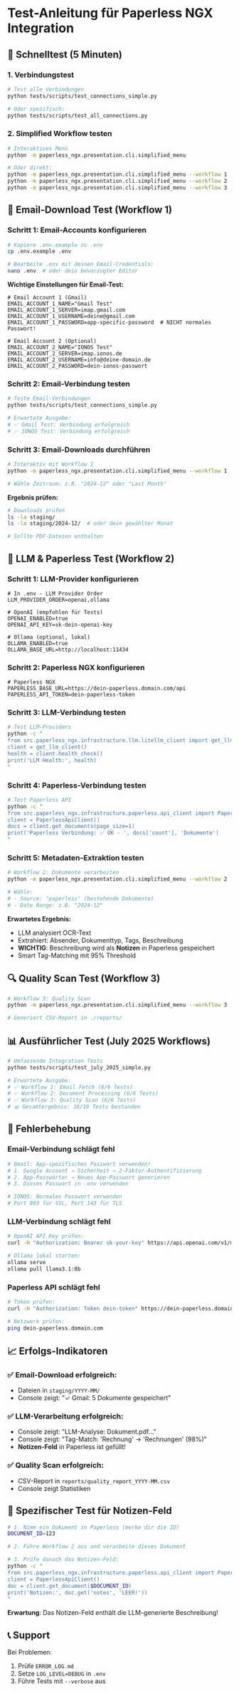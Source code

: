 # Test-Anleitung für Paperless NGX Integration

## 🚀 Schnelltest (5 Minuten)

### 1. Verbindungstest
```bash
# Test alle Verbindungen
python tests/scripts/test_connections_simple.py

# Oder spezifisch:
python tests/scripts/test_all_connections.py
```

### 2. Simplified Workflow testen
```bash
# Interaktives Menü
python -m paperless_ngx.presentation.cli.simplified_menu

# Oder direkt:
python -m paperless_ngx.presentation.cli.simplified_menu --workflow 1  # Email fetch
python -m paperless_ngx.presentation.cli.simplified_menu --workflow 2  # Process & enrich
python -m paperless_ngx.presentation.cli.simplified_menu --workflow 3  # Quality scan
```

## 📧 Email-Download Test (Workflow 1)

### Schritt 1: Email-Accounts konfigurieren
```bash
# Kopiere .env.example zu .env
cp .env.example .env

# Bearbeite .env mit deinen Email-Credentials:
nano .env  # oder dein bevorzugter Editor
```

**Wichtige Einstellungen für Email-Test:**
```env
# Email Account 1 (Gmail)
EMAIL_ACCOUNT_1_NAME="Gmail Test"
EMAIL_ACCOUNT_1_SERVER=imap.gmail.com
EMAIL_ACCOUNT_1_USERNAME=deine@gmail.com
EMAIL_ACCOUNT_1_PASSWORD=app-specific-password  # NICHT normales Passwort!

# Email Account 2 (Optional)
EMAIL_ACCOUNT_2_NAME="IONOS Test"  
EMAIL_ACCOUNT_2_SERVER=imap.ionos.de
EMAIL_ACCOUNT_2_USERNAME=info@deine-domain.de
EMAIL_ACCOUNT_2_PASSWORD=dein-ionos-passwort
```

### Schritt 2: Email-Verbindung testen
```bash
# Teste Email-Verbindungen
python tests/scripts/test_connections_simple.py

# Erwartete Ausgabe:
# ✅ Gmail Test: Verbindung erfolgreich
# ✅ IONOS Test: Verbindung erfolgreich
```

### Schritt 3: Email-Downloads durchführen
```bash
# Interaktiv mit Workflow 1
python -m paperless_ngx.presentation.cli.simplified_menu --workflow 1

# Wähle Zeitraum: z.B. "2024-12" oder "Last Month"
```

**Ergebnis prüfen:**
```bash
# Downloads prüfen
ls -la staging/
ls -la staging/2024-12/  # oder dein gewählter Monat

# Sollte PDF-Dateien enthalten
```

## 🤖 LLM & Paperless Test (Workflow 2)

### Schritt 1: LLM-Provider konfigurieren
```env
# In .env - LLM Provider Order
LLM_PROVIDER_ORDER=openai,ollama

# OpenAI (empfohlen für Tests)
OPENAI_ENABLED=true
OPENAI_API_KEY=sk-dein-openai-key

# Ollama (optional, lokal)
OLLAMA_ENABLED=true
OLLAMA_BASE_URL=http://localhost:11434
```

### Schritt 2: Paperless NGX konfigurieren
```env
# Paperless NGX
PAPERLESS_BASE_URL=https://dein-paperless.domain.com/api
PAPERLESS_API_TOKEN=dein-paperless-token
```

### Schritt 3: LLM-Verbindung testen
```bash
# Test LLM-Providers
python -c "
from src.paperless_ngx.infrastructure.llm.litellm_client import get_llm_client
client = get_llm_client()
health = client.health_check()
print('LLM Health:', health)
"
```

### Schritt 4: Paperless-Verbindung testen
```bash
# Test Paperless API
python -c "
from src.paperless_ngx.infrastructure.paperless.api_client import PaperlessApiClient
client = PaperlessApiClient()
docs = client.get_documents(page_size=1)
print('Paperless Verbindung: ✅ OK - ', docs['count'], 'Dokumente')
"
```

### Schritt 5: Metadaten-Extraktion testen
```bash
# Workflow 2: Dokumente verarbeiten
python -m paperless_ngx.presentation.cli.simplified_menu --workflow 2

# Wähle:
# - Source: "paperless" (bestehende Dokumente)
# - Date Range: z.B. "2024-12"
```

**Erwartetes Ergebnis:**
- LLM analysiert OCR-Text
- Extrahiert: Absender, Dokumenttyp, Tags, Beschreibung
- **WICHTIG**: Beschreibung wird als **Notizen** in Paperless gespeichert
- Smart Tag-Matching mit 95% Threshold

## 🔍 Quality Scan Test (Workflow 3)

```bash
# Workflow 3: Quality Scan
python -m paperless_ngx.presentation.cli.simplified_menu --workflow 3

# Generiert CSV-Report in ./reports/
```

## 📊 Ausführlicher Test (July 2025 Workflows)

```bash
# Umfassende Integration Tests
python tests/scripts/test_july_2025_simple.py

# Erwartete Ausgabe:
# ✅ Workflow 1: Email Fetch (6/6 Tests)
# ✅ Workflow 2: Document Processing (6/6 Tests) 
# ✅ Workflow 3: Quality Scan (6/6 Tests)
# 📊 Gesamtergebnis: 18/18 Tests bestanden
```

## 🚨 Fehlerbehebung

### Email-Verbindung schlägt fehl
```bash
# Gmail: App-spezifisches Passwort verwenden!
# 1. Google Account → Sicherheit → 2-Faktor-Authentifizierung
# 2. App-Passwörter → Neues App-Passwort generieren
# 3. Dieses Passwort in .env verwenden

# IONOS: Normales Passwort verwenden
# Port 993 für SSL, Port 143 für TLS
```

### LLM-Verbindung schlägt fehl
```bash
# OpenAI API Key prüfen:
curl -H "Authorization: Bearer sk-your-key" https://api.openai.com/v1/models

# Ollama lokal starten:
ollama serve
ollama pull llama3.1:8b
```

### Paperless API schlägt fehl
```bash
# Token prüfen:
curl -H "Authorization: Token dein-token" https://dein-paperless.domain.com/api/documents/

# Netzwerk prüfen:
ping dein-paperless.domain.com
```

## 📈 Erfolgs-Indikatoren

### ✅ Email-Download erfolgreich:
- Dateien in `staging/YYYY-MM/`
- Console zeigt: "✓ Gmail: 5 Dokumente gespeichert"

### ✅ LLM-Verarbeitung erfolgreich:
- Console zeigt: "LLM-Analyse: Dokument.pdf..."
- Console zeigt: "Tag-Match: 'Rechnung' → 'Rechnungen' (98%)"
- **Notizen-Feld** in Paperless ist gefüllt!

### ✅ Quality Scan erfolgreich:
- CSV-Report in `reports/quality_report_YYYY-MM.csv`
- Console zeigt Statistiken

## 🎯 Spezifischer Test für Notizen-Feld

```bash
# 1. Nimm ein Dokument in Paperless (merke dir die ID)
DOCUMENT_ID=123

# 2. Führe Workflow 2 aus und verarbeite dieses Dokument

# 3. Prüfe danach das Notizen-Feld:
python -c "
from src.paperless_ngx.infrastructure.paperless.api_client import PaperlessApiClient
client = PaperlessApiClient()
doc = client.get_document($DOCUMENT_ID)
print('Notizen:', doc.get('notes', 'LEER!'))
"
```

**Erwartung**: Das Notizen-Feld enthält die LLM-generierte Beschreibung!

## 📞 Support

Bei Problemen:
1. Prüfe `ERROR_LOG.md` 
2. Setze `LOG_LEVEL=DEBUG` in `.env`
3. Führe Tests mit `--verbose` aus